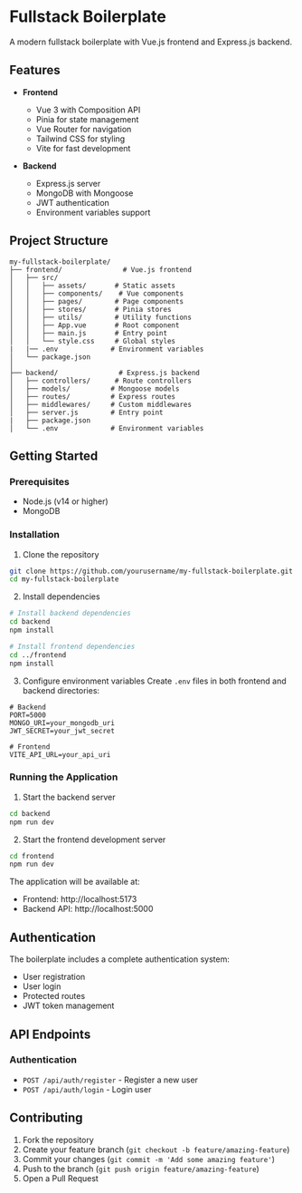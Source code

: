# Fullstack Boilerplate

A modern fullstack boilerplate with Vue.js frontend and Express.js backend.

## Features

- **Frontend**

  - Vue 3 with Composition API
  - Pinia for state management
  - Vue Router for navigation
  - Tailwind CSS for styling
  - Vite for fast development

- **Backend**
  - Express.js server
  - MongoDB with Mongoose
  - JWT authentication
  - Environment variables support

## Project Structure

```
my-fullstack-boilerplate/
├── frontend/               # Vue.js frontend
│   ├── src/
│   │   ├── assets/       # Static assets
│   │   ├── components/    # Vue components
│   │   ├── pages/        # Page components
│   │   ├── stores/       # Pinia stores
│   │   ├── utils/        # Utility functions
│   │   ├── App.vue       # Root component
│   │   ├── main.js       # Entry point
│   │   └── style.css     # Global styles
|   |── .env             # Environment variables
│   └── package.json
│
├── backend/               # Express.js backend
│   ├── controllers/      # Route controllers
│   ├── models/          # Mongoose models
│   ├── routes/          # Express routes
│   ├── middlewares/     # Custom middlewares
│   ├── server.js        # Entry point
|   ├── package.json
│   └── .env             # Environment variables
```

## Getting Started

### Prerequisites

- Node.js (v14 or higher)
- MongoDB

### Installation

1. Clone the repository

```bash
git clone https://github.com/yourusername/my-fullstack-boilerplate.git
cd my-fullstack-boilerplate
```

2. Install dependencies

```bash
# Install backend dependencies
cd backend
npm install

# Install frontend dependencies
cd ../frontend
npm install
```

3. Configure environment variables
   Create `.env` files in both frontend and backend directories:

```env
# Backend
PORT=5000
MONGO_URI=your_mongodb_uri
JWT_SECRET=your_jwt_secret
```

```env
# Frontend
VITE_API_URL=your_api_uri
```

### Running the Application

1. Start the backend server

```bash
cd backend
npm run dev
```

2. Start the frontend development server

```bash
cd frontend
npm run dev
```

The application will be available at:

- Frontend: http://localhost:5173
- Backend API: http://localhost:5000

## Authentication

The boilerplate includes a complete authentication system:

- User registration
- User login
- Protected routes
- JWT token management

## API Endpoints

### Authentication

- `POST /api/auth/register` - Register a new user
- `POST /api/auth/login` - Login user

## Contributing

1. Fork the repository
2. Create your feature branch (`git checkout -b feature/amazing-feature`)
3. Commit your changes (`git commit -m 'Add some amazing feature'`)
4. Push to the branch (`git push origin feature/amazing-feature`)
5. Open a Pull Request

